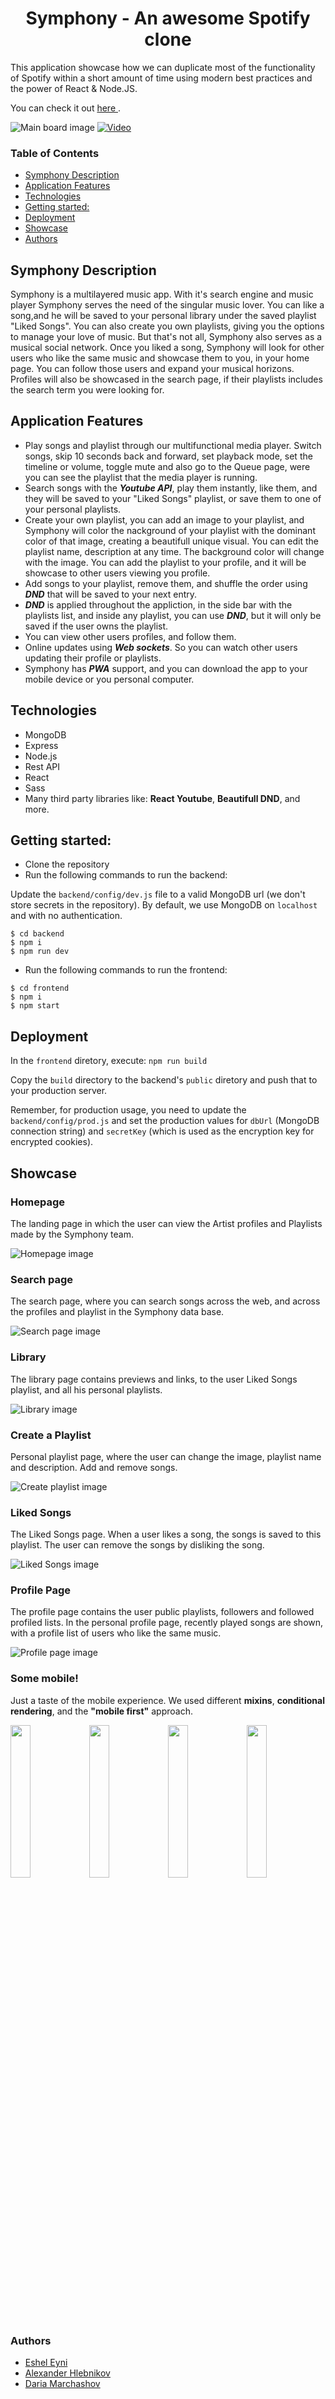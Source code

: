 <h1 align="center"> Symphony - An awesome Spotify clone </h1>

<p> This application showcase how we can duplicate most of the functionality of Spotify within
a short amount of time using modern best practices and the power of React & Node.JS.<p>

 You can check it out [here ](https://symphony.onrender.com/).

![Main board image](screenshots/main.png)
[![Video](http://img.youtube.com/vi/Gv7paA2OOFg/0.jpg)](http://www.youtube.com/watch?v=Gv7paA2OOFg)

### Table of Contents
- [Symphony Description](#symphony-description)
- [Application Features](#application-features)
- [Technologies](#technologies)
- [Getting started:](#getting-started)
- [Deployment](#deployment)
- [Showcase](#showcase)
- [Authors](#authors)

## Symphony Description
Symphony is a multilayered music app. With it's search engine and music player Symphony serves the need of the singular music lover.
You can like a song,and he will be saved to your personal library under the saved playlist "Liked Songs". You can also create you own playlists, giving you the options to manage your love of music.
But that's not all, Symphony also serves as a musical social network. Once you liked a song, Symphony will look for other users who like the same music and showcase them to you, in your home page. You can follow those users and expand your musical horizons. Profiles will also be showcased in the search page, if their playlists includes the search term you were looking for.


## Application Features
- Play songs and playlist through our multifunctional media player. Switch songs, skip 10 seconds back and forward, set playback mode, set the timeline or volume, toggle mute and also go to the Queue page, were you can see the playlist that the media player is running.
- Search songs with the ***Youtube API***, play them instantly, like them, and they will be saved to your "Liked Songs" playlist, or save them to one of your personal playlists.
- Create your own playlist, you can add an image to your playlist, and Symphony will color the nackground of your playlist with the dominant color of that image,
creating a beautifull unique visual. You can edit the playlist name, description at any time. The background color will change with the image. You can add the playlist to your profile, and it will be showcase to other users viewing you profile. 
- Add songs to your playlist, remove them, and shuffle the order using ***DND*** that will be saved to your next entry.
- ***DND*** is applied throughout the appliction, in the side bar with the playlists list, and inside any playlist, you can use ***DND***, but it will only be saved if the user owns the playlist.
- You can view other users profiles, and follow them.
- Online updates using ***Web sockets***. So you can watch other users updating their profile or playlists.
- Symphony has ***PWA*** support, and you can download the app to your mobile device or you personal computer.
 
## Technologies
- MongoDB
- Express
- Node.js
- Rest API
- React
- Sass
- Many third party libraries like: **React Youtube**, **Beautifull DND**, and more.
    
## Getting started:

* Clone the repository
* Run the following commands to run the backend:

Update the `backend/config/dev.js` file to a valid MongoDB url (we don't store secrets in the repository).
By default, we use MongoDB on `localhost` and with no authentication.

    $ cd backend
    $ npm i
    $ npm run dev

* Run the following commands to run the frontend:

```
$ cd frontend
$ npm i
$ npm start
```

## Deployment

In the `frontend` diretory, execute: `npm run build`

Copy the `build` directory to the backend's `public` diretory and push that to your production server.

Remember, for production usage, you need to update the `backend/config/prod.js` and set the production
values for `dbUrl` (MongoDB connection string) and `secretKey` (which is used as the encryption key for
encrypted cookies).

## Showcase

### Homepage
The landing page in which the user can view the Artist profiles and Playlists made by the Symphony team.

![Homepage image](screenshots/main.png)

### Search page
The search page, where you can search songs across the web, and across the profiles and playlist in the Symphony data base.

![Search page image](screenshots/search-page.png)

### Library
The library page contains previews and links, to the user Liked Songs playlist, and all his personal playlists.

![Library image](screenshots/library.png)

### Create a Playlist
Personal playlist page, where the user can change the image, playlist name and description. Add and remove songs.

![Create playlist image](screenshots/create-playlist.png)

### Liked Songs
The Liked Songs page. When a user likes a song, the songs is saved to this playlist. The user can remove the songs by disliking the song.

![Liked Songs image](screenshots/liked-songs.png)

### Profile Page
The profile page contains the user public playlists, followers and followed profiled lists. In the personal profile page, recently played songs are shown, with a profile list of users who like the same music.

![Profile page image](screenshots/profile-page.png)

### Some mobile!
Just a taste of the mobile experience. We used different **mixins**, **conditional rendering**, and the **"mobile first"** approach. 

<img src="screenshots/mobile-main.png" width="25%" style="float: left"/><img src="screenshots/mobile-search.png" width="25%" style="float: left;"/><img src="screenshots/mobile-playlist.png" width="25%" style="float: left;"/><img src="screenshots/mobile-artists.png" width="25%" style="float: left;"/>

### Authors
 - [Eshel Eyni](https://github.com/EshelEyni)
 - [Alexander Hlebnikov](https://github.com/Alexorcizet)
 - [Daria Marchashov](https://github.com/Dariamarh)

